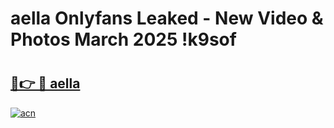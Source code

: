 # aella Onlyfans Leaked - New Video & Photos March 2025 !k9sof

# <h2><a href="https://wh6zfq.iuczelnia.edu.pl?title=aella&ref=k9sof">🔗👉 🔴 aella</a></h2>

[![acn](https://github.com/user-attachments/assets/0f9c940e-d8b0-45ae-aac7-cd30a18b3e1c)](https://wh6zfq.iuczelnia.edu.pl?title=aella&ref=k9sof)

